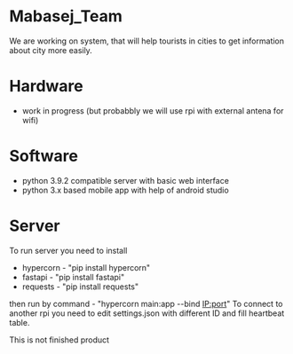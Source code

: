 # Mabasej_Team
We are working on system, that will help tourists in cities to get information about city more easily.

# Hardware
- work in progress (but probabbly we will use rpi with external antena for wifi)

# Software
- python 3.9.2 compatible server with basic web interface
- python 3.x based mobile app with help of android studio

# Server
To run server you need to install
- hypercorn - "pip install hypercorn"
- fastapi - "pip install fastapi"
- requests - "pip install requests"

then run by command - "hypercorn main:app --bind <IP:port>"
To connect to another rpi you need to edit settings.json with different ID and fill heartbeat table.

This is not finished product
